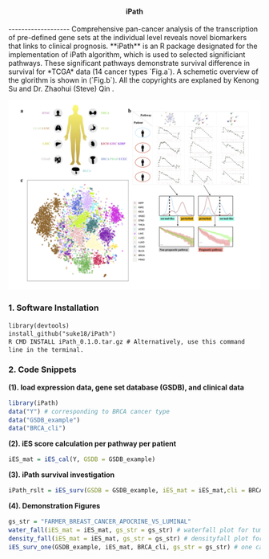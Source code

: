 <center> <h4> iPath </h4> </center>
-------------------
Comprehensive pan-cancer analysis of the transcription of pre-defined gene sets at the individual level reveals novel biomarkers that links to clinical prognosis. **iPath** is an R package designated for the implementation of iPath algorithm, which is used to selected significiant pathways. These significant pathways demonstrate survival difference in survival for *TCGA* data (14 cancer types `Fig.a`). A schemetic overview of the glorithm is shown in (`Fig.b`). All the copyrights are explaned by Kenong Su <kenong.su@emory.edu> and Dr. Zhaohui (Steve) Qin <zhaohui.qin@emory.edu>.

![workflow](/assets/Fig.png)

### 1. Software Installation
```
library(devtools)
install_github("suke18/iPath")
R CMD INSTALL iPath_0.1.0.tar.gz # Alternatively, use this command line in the terminal.
```

### 2. Code Snippets
**(1). load expression data, gene set database (GSDB), and clinical data**
```r
library(iPath)
data("Y") # corresponding to BRCA cancer type
data("GSDB_example")
data("BRCA_cli")
```
**(2). iES score calculation per pathway per patient**
```r
iES_mat = iES_cal(Y, GSDB = GSDB_example)
```
**(3). iPath survival investigation**
```r
iPath_rslt = iES_surv(GSDB = GSDB_example, iES_mat = iES_mat,cli = BRCA_cli, qval=F)
```
**(4). Demonstration Figures**
```r
gs_str = "FARMER_BREAST_CANCER_APOCRINE_VS_LUMINAL"
water_fall(iES_mat = iES_mat, gs_str = gs_str) # waterfall plot for tumor and normal patients iES scores
density_fall(iES_mat = iES_mat, gs_str = gs_str) # densityfall plot for tumor and normal patients iES scores
iES_surv_one(GSDB_example, iES_mat, BRCA_cli, gs_str = gs_str) # one case of the survival analysis
```
